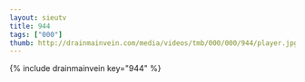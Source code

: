 ```yaml
--- 
layout: sieutv
title: 944
tags: ["000"]
thumb: http://drainmainvein.com/media/videos/tmb/000/000/944/player.jpg
---
```

{% include drainmainvein key="944" %} 
